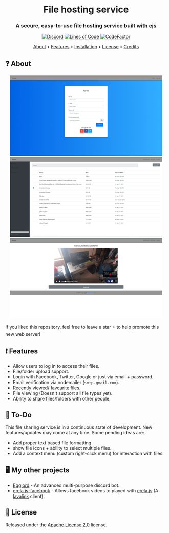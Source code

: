 <h1 align="center">
  <br>
  File hosting service 
  <br>
</h1>

<h3 align=center>A secure, easy-to-use file hosting service built with <a href="https://ejs.co/">ejs</a></h3>


<div align="center"> 
  
 [![Discord](https://img.shields.io/discord/658113349384667198.svg?label=&logo=discord&logoColor=ffffff&color=7389D8&labelColor=6A7EC2)](https://discord.gg/8g6zUQu)
[![Lines of Code](https://sonarcloud.io/api/project_badges/measure?project=Spiderjockey02_CDN-server&metric=ncloc)](https://sonarcloud.io/dashboard?id=Spiderjockey02_CDN-server)
[![CodeFactor](https://www.codefactor.io/repository/github/spiderjockey02/cdn-server/badge)](https://www.codefactor.io/repository/github/spiderjockey02/cdn-server)
 
</div>

<div align="center">
  <a href="#-about">About</a>
  •
  <a href="#-features">Features</a>
  •
  <a href="https://github.com/Spiderjockey02/CDN-server/blob/master/docs/INSTALLATION.md">Installation</a>
  •
  <a href="#-license">License</a>
  •
  <a href="#-credits">Credits</a>
</div>

## ❓ About

<div align="center"> 
  <img src="https://github.com/Spiderjockey02/CDN-server/blob/master/docs/images/signup.png" height="250">
  <img src="https://github.com/Spiderjockey02/CDN-server/blob/master/docs/images/file-directory.png" height="250">
  <img src="https://github.com/Spiderjockey02/CDN-server/blob/master/docs/images/custom%20video-player.png" height="250">
</div>

If you liked this repository, feel free to leave a star ⭐ to help promote this new web server!


## ❗ Features

* Allow users to log in to access their files.
* File/folder upload support.
* Login with Facebook, Twitter, Google or just via email + password.
* Email verification via nodemailer (`smtp.gmail.com`).
* Recently viewed/ favourite files.
* File viewing (Doesn't support all file types yet).
* Ability to share files/folders with other people.

## 📝 To-Do

This file sharing service is in a continuous state of development. New features/updates may come at any time. Some pending ideas are:
  
  * Add proper text based file formatting.
  * show file icons + ability to select multiple files.
  * Add a context menu (custom right-click menu) for interaction with files.

## 🖥️ My other projects
 * [Egglord](https://github.com/Spiderjockey02/Discord-Bot) - An advanced multi-purpose discord bot.
 * [erela.js-facebook](https://github.com/Spiderjockey02/erela.js-facebook) - Allows facebook videos to played with [erela.js](https://github.com/MenuDocs/erela.js) (A [lavalink](https://github.com/Freyacodes/Lavalink) client).

## 📖 License

Released under the [Apache License 2.0](https://github.com/Spiderjockey02/CDN-server/blob/master/LICENSE) license.

